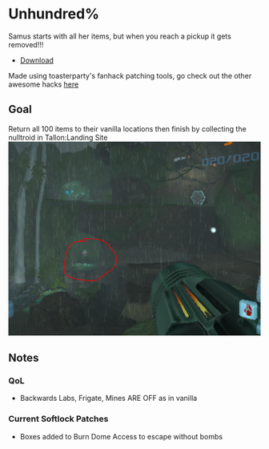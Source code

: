 # Unhundred%
Samus starts with all her items, but when you reach a pickup it gets removed!!!


- [Download](https://github.com/JeffGainsNGames/mp1-unhundred/releases/download/v0.2/mp1-unhundred-v0.2.zip)

Made using toasterparty's fanhack patching tools, go check out the other awesome hacks [here](https://github.com/toasterparty/metroid-prime-fanhacks)

## Goal
Return all 100 items to their vanilla locations then finish by collecting the nulltroid in Tallon:Landing Site
![](layout/Finish.PNG)

## Notes

### QoL
- Backwards Labs, Frigate, Mines ARE OFF as in vanilla

### Current Softlock Patches
- Boxes added to Burn Dome Access to escape without bombs
